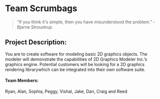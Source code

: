 # Team Scrumbags
>“If you think it's simple, then you have misunderstood the problem.” -Bjarne Stroustrup

## Project Description:
You are to create software for modeling basic 2D graphics objects. The modeler will demonstrate the capabilities of 2D Graphics Modeler Inc.’s graphics engine. Potential customers will be looking for a 2D graphics rendering librarywhich can be integrated into their own software suite.

#### Team Members:
Ryan, Alan, Sophia, Peggy, Vishal, Jake, Dan, Craig and Reed
